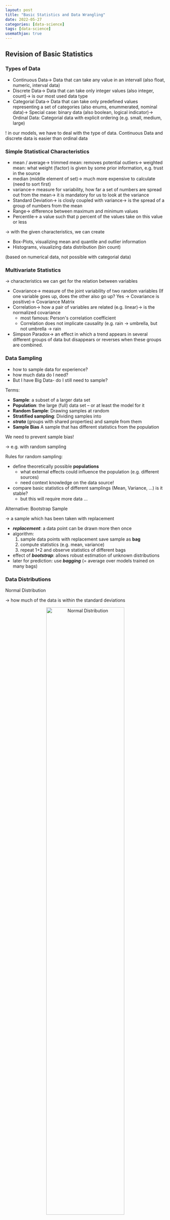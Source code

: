 ```yaml
---
layout: post
title: "Basic Statistics and Data Wrangling"
date: 2022-05-27
categories: [data-science]
tags: [data-science]
usemathjax: true
---
```


## Revision of Basic Statistics

### Types of Data

* Continuous Data→ Data that can take any value in an intervall (also float, numeric, interval data)
* Discrete Data→ Data that can take only integer values (also integer, count)→ is our most used data type
* Categorial Data→ Data that can take only predefined values representing a set of categories (also enums, enummerated, nominal data)→ Special case: binary data (also boolean, logical indicator)→ Ordinal Data: Categorial data with explicit ordering (e.g. small, medium, large)

! in our models, we have to deal with the type of data. Continuous Data and discrete data is easier than ordinal data

### Simple Statistical Characteristics

* mean / average→ trimmed mean: removes potential outliers→ weighted mean: what weight (factor) is given by some prior information, e.g. trust in the source
* median (middle element of set)→ much more expensive to calculate (need to sort first)
* variance→ measure for variability, how far a set of numbers are spread out from the mean→ it is mandatory for us to look at the variance
* Standard Deviation→ is closly coupled with variance→ is the spread of a group of numbers from the mean
* Range→ difference between maximum and minimum values
* Percentile→ a value such that p percent of the values take on this value or less

→ with the given characteristics, we can create

* Box-Plots, visualizing mean and quantile and outlier information
* Histograms, visualizing data distribution (bin count)

(based on numerical data, not possible with categorial data)

### Multivariate Statistics

→ characteristics we can get for the relation between variables

* Covariance→ measure of the joint variability of two random variables (If one variable goes up, does the other also go up? Yes → Covariance is positive)→ Covariance Matrix
* Correlation→ how a pair of variables are related (e.g. linear)→ is the normalized covariance
  * most famous: Person's correlation coefficient
  * Correlation does not implicate causality (e.g. rain → umbrella, but not umbrella → rain
* Simpson Paradox→ an effect in which a trend appears in several different groups of data but disappears or reverses when these groups are combined.

### Data Sampling

* how to sample data for experience?
* how much data do I need?
* But I have Big Data- do I still need to sample?

Terms:

* **Sample**: a subset of a larger data set
* **Population**: the large (full) data set – or at least the model for it
* **Random Sample**: Drawing samples at random
* **Stratified sampling**: Dividing samples into
* ***strata*** (groups with shared properties) and sample from them
* **Sample Bias** A sample that has different statistics from the population

We need to prevent sample bias!

→ e.g. with random sampling

Rules for random sampling:

* define theoretically possible **populations**
  * what external effects could influence the population (e.g. different sources)
  * need context knowledge on the data source!
* compare basic statistics of different samplings (Mean, Variance, ...) is it stable?
  * but this will require more data ...

Alternative: Bootstrap Sample

→ a sample which has been taken with replacement

* ***replacement***: a data point can be drawn more then once
* algorithm:
  1. sample data points with replacement save sample as **bag**
  2. compute statistics (e.g. mean, variance)
  3. repeat 1+2 and observe statistics of different bags
* effect of ***bootstrap***: allows robust estimation of unknown distributions
* later for prediction: use ***bagging*** (= average over models trained on many bags)

### Data Distributions

Normal Distribution

→ how much of the data is within the standard deviations

<div style="text-align:center">
  <img src="/wp-content/uploads/2022/05/Screenshot-2022-03-29-at-17.58.30.png" alt="Normal Distribution" style="width: 70%; height: auto;">
</div>

The assumption that data follows a *normal distribution* is

* a necessary condition for many analysis methods
* but rarely secure for real data

Testing for a Normal Distribution:

* many different approaches
* easy method: **QQ-Plots** graphical method for comparing two probability distributions by plotting their quantiles against each other.→ the more the points align themselves on the line, the better is the normal distribution

<div style="text-align:center">
  <img src="/wp-content/uploads/2022/05/Screenshot-2022-03-29-at-18.02.51.png" alt="Good QQ Plot" style="width: 70%; height: auto;">
  <p>good</p>
</div>

<div style="text-align:center">
  <img src="/wp-content/uploads/2022/05/Screenshot-2022-03-29-at-18.03.02.png" alt="Bad QQ Plot" style="width: 70%; height: auto;">
  <p>bad</p>
</div>

Why we can often assume a normal distribution:

→ because of the **central limit theorem (CLT)**, which says that when independent random variables are added, their properly normalized sum tends toward a normal distribution (even if the original variables themselves are not normally distributed)

<div style="text-align:center">
  <img src="/wp-content/uploads/2022/05/Screenshot-2022-03-29-at-18.16.07.png" alt="Central Limit Theorem" style="width: 70%; height: auto;">
</div>

## Data Wrangling

* What is Data Wrangling
  * Stages
* Short Introduction to Pandas (Lab)
* Wrangling by Use Cases (Lab)

### What Wrangling is

* in our Data Science Processing Pipline, it's the step of "pre-process and cleaning"
* is the process of transforming and mapping data from one "raw" data form into another format which we can analyse

### Stages of Data Wrangling:

(sometimes are not all steps needed)

1. (Scrape) → get data from sensors, internet, databases,...
2. Clean → remove "bad" data (missing values, wrong format, exceptions, special cases,....)
3. Transform → change/correct data formats, recompute,...
4. Merge → combine and connect data sources
5. Reshape → Rectify, output: vectors, arrays, tables

### How we do data wrangling:

* mostly in **pandas**, a python library
* central element of Pandas is DataFrame

more about pandas:

* Link to notebooks

## Code Exercises

(Links to Github)

[Statistics_Part1.ipynb](https://github.com/HuberAdrian/DataScience-Lectures/blob/main/Week_3/Statistics_Part1.ipynb)

### pandas

[Data_Wrangling.ipynb](https://github.com/HuberAdrian/DataScience-Lectures/blob/main/Week_3/Data_Wrangling.ipynb)

[pandas_Intro_week3.ipynb](https://github.com/HuberAdrian/DataScience-Lectures/blob/main/Week_3/pandas_Intro_week3.ipynb)

[pandas_DataFrame_week3.ipynb](https://github.com/HuberAdrian/DataScience-Lectures/blob/main/Week_3/pandas_DataFrame_week3.ipynb)

[pandas_InputOutput_week3.ipynb](https://github.com/HuberAdrian/DataScience-Lectures/blob/main/Week_3/pandas_InputOutput_week3.ipynb)

[pandas_reshape_week3.ipynb](https://github.com/HuberAdrian/DataScience-Lectures/blob/main/Week_3/pandas_reshape_week3.ipynb)

[pandas_MissingData_week3.ipynb](https://github.com/HuberAdrian/DataScience-Lectures/blob/main/Week_3/pandas_MissingData_week3.ipynb)

[pandas_MergeandJoin_week3.ipynb](https://github.com/HuberAdrian/DataScience-Lectures/blob/main/Week_3/pandas_MergeandJoin_week3.ipynb)

[GroupBy_Intro_week3.ipynb](https://github.com/HuberAdrian/DataScience-Lectures/blob/main/Week_3/GroupBy_Intro_week3.ipynb)

[Pandas_Group_by__Split_Apply_Combine.ipynb](https://github.com/HuberAdrian/DataScience-Lectures/blob/main/Week_3/Pandas_Group_by__Split_Apply_Combine.ipynb)

### Tasks

[Week_3_Solution_task1.ipynb](https://github.com/HuberAdrian/DataScience-Lectures/blob/main/Week_3/Week_3_Solution_task1.ipynb)

[Week3_Solution_Task2.ipynb](https://github.com/HuberAdrian/DataScience-Lectures/blob/main/Week_3/Week3_Solution_Task2.ipynb)

[Week3_Solution_Task3.ipynb](https://github.com/HuberAdrian/DataScience-Lectures/blob/main/Week_3/Week3_Solution_Task3.ipynb)